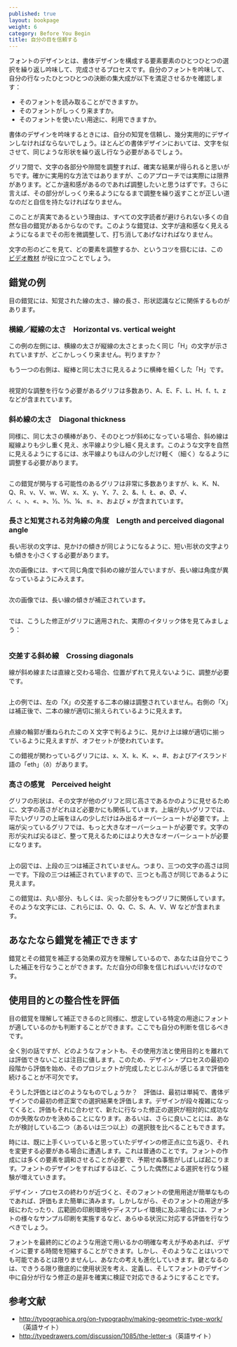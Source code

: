 ```yaml
---
published: true
layout: bookpage
weight: 6
category: Before You Begin
title: 自分の目を信頼する
---
```


フォントのデザインとは、書体デザインを構成する要素要素のひとつひとつの選択を繰り返し吟味して、完成させるプロセスです。自分のフォントを吟味して、自分の行なったひとつひとつの決断の集大成が以下を満足させるかを確認します：

* そのフォントを読み取ることができますか。
* そのフォントがしっくり来ますか。
* そのフォントを使いたい用途に、利用できますか。

書体のデザインを吟味するときには、自分の知覚を信頼し、幾分実用的にデザインしなければならないでしょう。ほとんどの書体デザインにおいては、文字を似させて、同じような形状を繰り返し行なう必要があるでしょう。

グリフ間で、文字の各部分や隙間を調整すれば、確実な結果が得られると思いがちです。確かに実用的な方法ではありますが、このアプローチでは実際には限界があります。どこか違和感があるのであれば調整したいと思うはずです。さらに言えば、その部分がしっくり来るようになるまで調整を繰り返すことが正しい道なのだと自信を持たなければなりません。

このことが真実であるという理由は、すべての文字読者が避けられない多くの自然な目の錯覚があるからなのです。このような錯覚は、文字が違和感なく見えるようになるまでその形を微調整して、打ち消してあげなければなりません。

文字の形のどこを見て、どの要素を調整するか、というコツを掴むには、この [ビデオ教材](https://vimeo.com/typereview/videos) が役に立つことでしょう。

## 錯覚の例

目の錯覚には、知覚された線の太さ、線の長さ、形状認識などに関係するものがあります。

### 横線／縦線の太さ　Horizontal vs. vertical weight

この例の左側には、横線の太さが縦線の太さとまったく同じ「H」の文字が示されていますが、どこかしっくり来ません。判りますか？

もう一つの右側は、縦棒と同じ太さに見えるように横棒を細くした「H」です。

<img src="../en-US/images/H compensation2.png" alt>

視覚的な調整を行なう必要があるグリフは多数あり、A、E、F、L、H、f、t、z などが含まれています。

### 斜め線の太さ　Diagonal thickness

同様に、同じ太さの横棒があり、そのひとつが斜めになっている場合、斜め線は縦線よりも少し重く見え、水平線より少し細く見えます。このような文字を自然に見えるようにするには、水平線よりもほんの少しだけ軽く（細く）なるように調整する必要があります。

<img src="../en-US/images/Diag%20illusion.png" alt>

この錯覚が関与する可能性のあるグリフは非常に多数ありますが、k、K、N、Q、R、v、V、w、W、x、X、y、Y、7、2、&amp;、ł、Ł、&oslash;、&Oslash;、&radic;、∕、&lsaquo;、&rsaquo;、&laquo;、&raquo;、½、⅓、¼、&le;、&ge;、および &times; が含まれています。

### 長さと知覚される対角線の角度　Length and perceived diagonal angle

長い形状の文字は、見かけの傾きが同じようになるように、短い形状の文字よりも傾きを小さくする必要があります。

次の画像には、すべて同じ角度で斜めの線が並んでいますが、長い線は角度が異なっているようにみえます。

<img src="../en-US/images/pdiag.png" alt>

次の画像では、長い線の傾きが補正されています。

<img src="../en-US/images/pdiag2.png" alt>

では、こうした修正がグリフに適用された、実際のイタリック体を見てみましょう：

<img src="../en-US/images/longer%20less%20slant.png" alt>

### 交差する斜め線　Crossing diagonals

線が斜め線または直線と交わる場合、位置がずれて見えないように、調整が必要です。

<img src="../en-US/images/compare-x.png" alt>

上の例では、左の「X」の交差する二本の線は調整されていません。右側の「X」は補正後で、二本の線が適切に揃えられているように見えます。

<img src="../en-US/images/myriad-x.png" alt>

点線の輪郭が重ねられたこの X 文字で判るように、見かけ上は線が適切に揃っているように見えますが、オフセットが使われています。

この錯視が関わっているグリフには、x、X、k、K、×、#、およびアイスランド語の「eth」（&eth;）があります。

### 高さの感覚　Perceived height

グリフの形状は、その文字が他のグリフと同じ高さであるかのように見せるために、文字の高さがどれほど必要かにも関係しています。上端が丸いグリフでは、平たいグリフの上端をほんの少しだけはみ出るオーバーシュートが必要です。上端が尖っているグリフでは、もっと大きなオーバーシュートが必要です。文字の形が尖れば尖るほど、整って見えるためにはより大きなオーバーシュートが必要になります。

<img src="../en-US/images/3Shapes.png" alt>

上の図では、上段の三つは補正されていません。つまり、三つの文字の高さは同一です。下段の三つは補正されていますので、三つとも高さが同じであるように見えます。

この錯覚は、丸い部分、もしくは、尖った部分をもつグリフに関係しています。そのような文字には、これらには、O、Q、C、S、A、V、W などが含まれます。

## あなたなら錯覚を補正できます

錯覚とその錯覚を補正する効果の双方を理解しているので、あなたは自分でこうした補正を行なうことができます。ただ自分の印象を信じればいいだけなのです。

## 使用目的との整合性を評価

目の錯覚を理解して補正できるのと同様に、想定している特定の用途にフォントが適しているのかも判断することができます。ここでも自分の判断を信じるべきです。

全く別の話ですが、どのようなフォントも、その使用方法と使用目的とを離れては評価できないことは注目に値します。このため、デザイン・プロセスの最初の段階から評価を始め、そのプロジェクトが完成したとじぶんが感じるまで評価を続けることが不可欠です。

そうした評価とはどのようなものでしょうか？　評価は、最初は単純で、書体デザインでの最初の修正案での選択結果を評価します。デザインが段々複雑になってくると、評価もそれに合わせて、新たに行なった修正の選択が相対的に成功なのか失敗なのかを決めることになります。あるいは、さらに良いことには、あなたが検討している二つ（あるいは三つ以上）の選択肢を比べることもできます。

時には、既に上手くいっていると思っていたデザインの修正点に立ち返り、それを変更する必要がある場合に遭遇します。これは普通のことです。フォントの作成には多くの要素を調和させることが必要で、予期せぬ事態がしばしば起こります。フォントのデザインをすればするほど、こうした偶然による選択を行なう経験が増えていきます。

デザイン・プロセスの終わりが近づくと、そのフォントの使用用途が簡単なものであれば、評価もまた簡単に済みます。しかしながら、そのフォントの用途が多岐にわたったり、広範囲の印刷環境やディスプレイ環境に及ぶ場合には、フォントの様々なサンプル印刷を実施するなど、あらゆる状況に対応する評価を行なうべきでしょう。

フォントを最終的にどのような用途で用いるかの明確な考えが予めあれば、デザインに要する時間を短縮することができます。しかし、そのようなことはいつでも可能であるとは限りませんし、あなたの考えも進化していきます。鍵となるのは、できうる限り徹底的に使用状況を考え、定義し、そしてフォントのデザイン中に自分が行なう修正の是非を確実に検証で対応できるようにすることです。

## 参考文献

* <http://typographica.org/on-typography/making-geometric-type-work/>（英語サイト）
* <http://typedrawers.com/discussion/1085/the-letter-s>（英語サイト）
